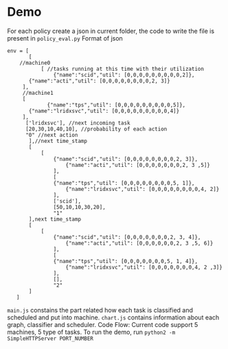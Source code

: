 # Demo
For each policy create a json in current folder, the code to write the file is present in `policy_eval.py`
Format of json
 ```
 env = [
 		[
     //machine0
 			[ //tasks running at this time with their utilization
 				{"name":"scid","util": [0,0,0,0,0,0,0,0,0,2]},
        {"name":"acti","util": [0,0,0,0,0,0,0,0,2, 3]}
      ],
      //machine1
      [
 			  {"name":"tps","util": [0,0,0,0,0,0,0,0,0,5]},
        {"name":"lridxsvc","util": [0,0,0,0,0,0,0,0,0,4]}
      ],
       ['lridxsvc'], //next incoming task
       [20,30,10,40,10], //probability of each action
       "0" //next action
 		],//next time_stamp
 		[
 			[
 				{"name":"scid","util": [0,0,0,0,0,0,0,0,2, 3]},
        			{"name":"acti","util": [0,0,0,0,0,0,0,2, 3 ,5]}
        		],
        		[
 				{"name":"tps","util": [0,0,0,0,0,0,0,0,5, 1]},
        			{"name":"lridxsvc","util": [0,0,0,0,0,0,0,0,4, 2]}
        		],
        		['scid'],
        		[50,10,10,30,20],
        		"1"
 		],next time_stamp
 		[
 			[
 				{"name":"scid","util": [0,0,0,0,0,0,0,2, 3, 4]},
        			{"name":"acti","util": [0,0,0,0,0,0,2, 3 ,5, 6]}
        		],
        		[
 				{"name":"tps","util": [0,0,0,0,0,0,0,5, 1, 4]},
        			{"name":"lridxsvc","util": [0,0,0,0,0,0,0,4, 2 ,3]}
        		],
        		[],
        		"2"
 		]
 	]
  ```
`main.js` constains the part related how each task is classified and scheduled and put into machine.
`chart.js` contains information about each graph, classifier and scheduler.
Code Flow: 
Current code support 5 machines, 5 type of tasks.
To run the demo, run `python2 -m SimpleHTTPServer PORT_NUMBER`
